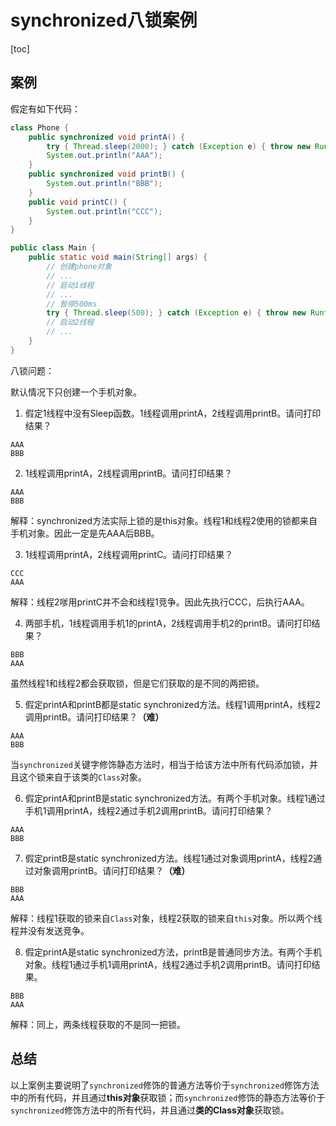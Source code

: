 # synchronized八锁案例

[toc]



## 案例

假定有如下代码：

```java
class Phone {
    public synchronized void printA() {
        try { Thread.sleep(2000); } catch (Exception e) { throw new RuntimeException(e); }
        System.out.println("AAA");
    }
    public synchronized void printB() {
        System.out.println("BBB");
    }
    public void printC() {
        System.out.println("CCC");
    }
}

public class Main {
    public static void main(String[] args) {
        // 创建phone对象
        // ...
        // 启动1线程
        // ...
        // 暂停500ms
        try { Thread.sleep(500); } catch (Exception e) { throw new RuntimeException(e); }
        // 启动2线程
        // ...
    }
}
```



八锁问题：

默认情况下只创建一个手机对象。

1. 假定1线程中没有Sleep函数。1线程调用printA，2线程调用printB。请问打印结果？

```
AAA
BBB
```



2. 1线程调用printA，2线程调用printB。请问打印结果？

```
AAA
BBB
```

解释：synchronized方法实际上锁的是this对象。线程1和线程2使用的锁都来自手机对象。因此一定是先AAA后BBB。



3. 1线程调用printA，2线程调用printC。请问打印结果？

```
CCC
AAA
```

解释：线程2嗲用printC并不会和线程1竞争。因此先执行CCC，后执行AAA。



4. 两部手机，1线程调用手机1的printA，2线程调用手机2的printB。请问打印结果？

```
BBB
AAA
```

虽然线程1和线程2都会获取锁，但是它们获取的是不同的两把锁。



5. 假定printA和printB都是static synchronized方法。线程1调用printA，线程2调用printB。请问打印结果？**（难）**

```
AAA
BBB
```

当`synchronized`关键字修饰静态方法时，相当于给该方法中所有代码添加锁，并且这个锁来自于该类的`Class`对象。



6. 假定printA和printB是static synchronized方法。有两个手机对象。线程1通过手机1调用printA，线程2通过手机2调用printB。请问打印结果？

```
AAA
BBB
```



7. 假定printB是static synchronized方法。线程1通过对象调用printA，线程2通过对象调用printB。请问打印结果？**（难）**

```
BBB
AAA
```

解释：线程1获取的锁来自`Class`对象，线程2获取的锁来自`this`对象。所以两个线程并没有发送竞争。



8. 假定printA是static synchronized方法，printB是普通同步方法。有两个手机对象。线程1通过手机1调用printA，线程2通过手机2调用printB。请问打印结果。

```
BBB
AAA
```

解释：同上，两条线程获取的不是同一把锁。



## 总结

以上案例主要说明了`synchronized`修饰的普通方法等价于`synchronized`修饰方法中的所有代码，并且通过**this对象**获取锁；而`synchronized`修饰的静态方法等价于`synchronized`修饰方法中的所有代码，并且通过**类的Class对象**获取锁。
